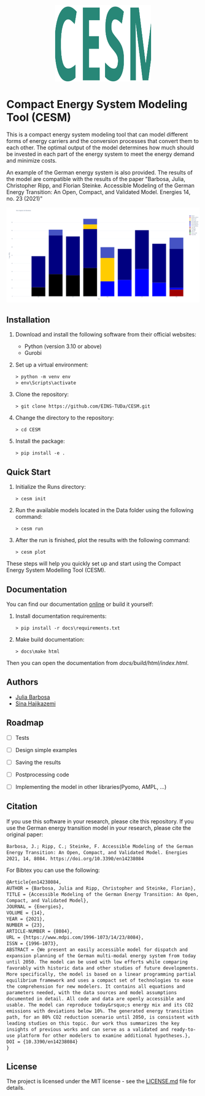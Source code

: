 <p align="center">
  <img src="images/logo.svg" width="250" height="200" alt="Logo">
</p>

# Compact Energy System Modeling Tool (CESM)
This is a compact energy system modeling tool that can model different forms of energy carriers and the conversion processes that convert them to each other. 
The optimal output of the model determines how much should be invested in each part of the energy system to meet the energy demand and minimize costs.

An example of the German energy system is also provided. The results of the model are compatible with the results of the paper "Barbosa, Julia, Christopher Ripp, and Florian Steinke. Accessible Modeling of the German Energy Transition: An Open, Compact, and Validated Model. Energies 14, no. 23 (2021)"

![image description](images/plot.png)

## Installation
1. Download and install the following software from their official websites:
   - Python (version 3.10 or above)
   - Gurobi

2. Set up a virtual environment:
   ```console
   > python -m venv env
   > env\Scripts\activate

3. Clone the repository:
	```console
	> git clone https://github.com/EINS-TUDa/CESM.git
	```
4. Change the directory to the repository:
	```console
	> cd CESM
	```

5. Install the package:
	```console
	> pip install -e .
	```

## Quick Start
1. Initialize the Runs directory:
	```console
	> cesm init
	```

2. Run the available models located in the Data folder using the following command:
	```console
	> cesm run
	```

3. After the run is finished, plot the results with the following command:
	```console
	> cesm plot
	```
These steps will help you quickly set up and start using the Compact Energy System Modelling Tool (CESM).

## Documentation
You can find our documentation [online](https://cesm.readthedocs.io/en/latest/)
or build it yourself:

1. Install documentation requirements:
	```console 
	> pip install -r docs\requirements.txt
	```
2. Make build documentation:
	```console
	> docs\make html
	```

Then you can open the documentation from *docs/build/html/index.html*.


## Authors
- [Julia Barbosa](https://github.com/JP-Barbosa)
- [Sina Hajikazemi](https://github.com/SinaHKazemi)

## Roadmap
- [ ] Tests
- [ ] Design simple examples
- [ ] Saving the results
- [ ] Postprocessing code
- [ ] Implementing the model in other libraries(Pyomo, AMPL, ...)


## Citation
If you use this software in your research, please cite this repository.
If you use the German energy transition model in your research, please cite the original paper:

    Barbosa, J.; Ripp, C.; Steinke, F. Accessible Modeling of the German Energy Transition: An Open, Compact, and Validated Model. Energies 2021, 14, 8084. https://doi.org/10.3390/en14238084

For Bibtex you can use the following:

	@Article{en14238084,
	AUTHOR = {Barbosa, Julia and Ripp, Christopher and Steinke, Florian},
	TITLE = {Accessible Modeling of the German Energy Transition: An Open, Compact, and Validated Model},
	JOURNAL = {Energies},
	VOLUME = {14},
	YEAR = {2021},
	NUMBER = {23},
	ARTICLE-NUMBER = {8084},
	URL = {https://www.mdpi.com/1996-1073/14/23/8084},
	ISSN = {1996-1073},
	ABSTRACT = {We present an easily accessible model for dispatch and expansion planning of the German multi-modal energy system from today until 2050. The model can be used with low efforts while comparing favorably with historic data and other studies of future developments. More specifically, the model is based on a linear programming partial equilibrium framework and uses a compact set of technologies to ease the comprehension for new modelers. It contains all equations and parameters needed, with the data sources and model assumptions documented in detail. All code and data are openly accessible and usable. The model can reproduce today&rsquo;s energy mix and its CO2 emissions with deviations below 10%. The generated energy transition path, for an 80% CO2 reduction scenario until 2050, is consistent with leading studies on this topic. Our work thus summarizes the key insights of previous works and can serve as a validated and ready-to-use platform for other modelers to examine additional hypotheses.},
	DOI = {10.3390/en14238084}
	}

## License
The project is licensed under the MIT license - see the [LICENSE.md](LICENSE.md) file for details.

